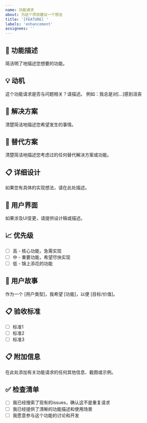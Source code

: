 ```yaml
---
name: 功能请求
about: 为这个项目建议一个想法
title: '[FEATURE] '
labels: 'enhancement'
assignees: ''
---
```


## 🚀 功能描述
简洁明了地描述您想要的功能。

## 💡 动机
这个功能请求是否与问题相关？请描述。
例如：我总是对[...]感到沮丧

## 🎯 解决方案
清楚简洁地描述您希望发生的事情。

## 🔄 替代方案
清楚简洁地描述您考虑过的任何替代解决方案或功能。

## 📋 详细设计
如果您有具体的实现想法，请在此处描述。

## 🎨 用户界面
如果涉及UI变更，请提供设计稿或描述。

## 📈 优先级
- [ ] 高 - 核心功能，急需实现
- [ ] 中 - 重要功能，希望尽快实现
- [ ] 低 - 锦上添花的功能

## 🎯 用户故事
作为一个 [用户类型]，我希望 [功能]，以便 [目标/价值]。

## 📋 验收标准
- [ ] 标准1
- [ ] 标准2
- [ ] 标准3

## 📋 附加信息
在此处添加有关功能请求的任何其他信息、截图或示例。

## ✅ 检查清单
- [ ] 我已经搜索了现有的issues，确认这不是重复请求
- [ ] 我已经提供了清晰的功能描述和使用场景
- [ ] 我愿意参与这个功能的讨论和开发